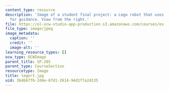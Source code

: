```yaml
---
content_type: resource
description: 'Image of a student final project: a Lego robot that uses light sensors
  for guidance. View from the right.'
file: https://ol-ocw-studio-app-production.s3.amazonaws.com/courses/es-293-lego-robotics-spring-2007/364b67fb2d4e6fd1261494d1f7a2d135_legort.jpg
file_type: image/jpeg
image_metadata:
  caption: ''
  credit: ''
  image-alt: ''
learning_resource_types: []
ocw_type: OCWImage
parent_title: SP.285
parent_type: CourseSection
resourcetype: Image
title: legort.jpg
uid: 364b67fb-2d4e-6fd1-2614-94d1f7a2d135
---
```

